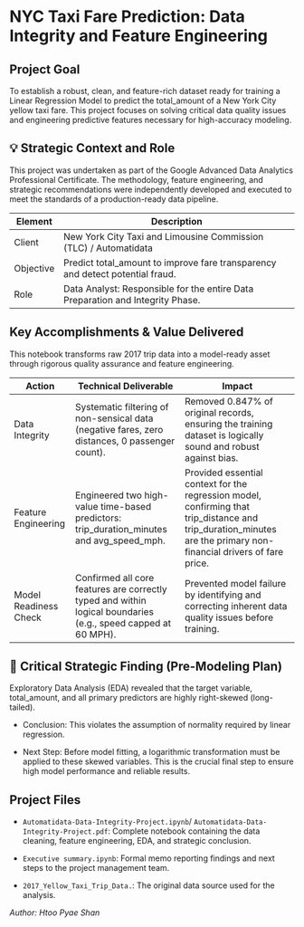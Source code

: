 # NYC Taxi Fare Prediction: Data Integrity and Feature Engineering

## Project Goal

To establish a robust, clean, and feature-rich dataset ready for training a Linear Regression Model to predict the total_amount of a New York City yellow taxi fare. This project focuses on solving critical data quality issues and engineering predictive features necessary for high-accuracy modeling.

## 💡 Strategic Context and Role

This project was undertaken as part of the Google Advanced Data Analytics Professional Certificate. The methodology, feature engineering, and strategic recommendations were independently developed and executed to meet the standards of a production-ready data pipeline.


| Element | Description |
| --- | --- |
| Client | New York City Taxi and Limousine Commission (TLC) / Automatidata |
| Objective | Predict total_amount to improve fare transparency and detect potential fraud. |
| Role | Data Analyst: Responsible for the entire Data Preparation and Integrity Phase. |


## Key Accomplishments & Value Delivered

This notebook transforms raw 2017 trip data into a model-ready asset through rigorous quality assurance and feature engineering.

| Action | Technical Deliverable | Impact |
| --- | --- | --- |
| Data Integrity | Systematic filtering of non-sensical data (negative fares, zero distances, $0$ passenger count). | Removed 0.847% of original records, ensuring the training dataset is logically sound and robust against bias. |
| Feature Engineering | Engineered two high-value time-based predictors: trip_duration_minutes and avg_speed_mph. | Provided essential context for the regression model, confirming that trip_distance and trip_duration_minutes are the primary non-financial drivers of fare price. |
| Model Readiness Check | Confirmed all core features are correctly typed and within logical boundaries (e.g., speed capped at 60 MPH). | Prevented model failure by identifying and correcting inherent data quality issues before training. |


## 🚀 Critical Strategic Finding (Pre-Modeling Plan)

Exploratory Data Analysis (EDA) revealed that the target variable, total_amount, and all primary predictors are highly right-skewed (long-tailed).

* Conclusion: This violates the assumption of normality required by linear regression.

* Next Step: Before model fitting, a logarithmic transformation must be applied to these skewed variables. This is the crucial final step to ensure high model performance and reliable results.

## Project Files

* `Automatidata-Data-Integrity-Project.ipynb`/ `Automatidata-Data-Integrity-Project.pdf`: Complete notebook containing the data cleaning, feature engineering, EDA, and strategic conclusion.

* `Executive summary.ipynb`: Formal memo reporting findings and next steps to the project management team.

* `2017_Yellow_Taxi_Trip_Data.`: The original data source used for the analysis.

_Author: Htoo Pyae Shan_
